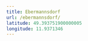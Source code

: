```yaml
---
title: Ebermannsdorf
url: /ebermannsdorf/
latitude: 49.393751900000005
longitude: 11.9371346
---
```

